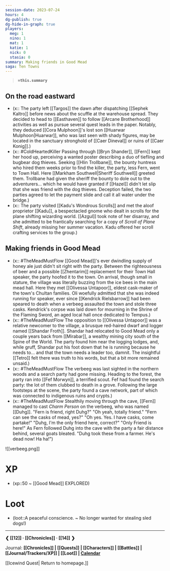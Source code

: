 ```yaml
---
session-date: 2023-07-24
hours: 4
dg-publish: true
dg-hide-in-graph: true
players: 
  meg: 1
  nino: 1
  mat: 1
  katie: 1
  nick: 0
  stasia: 0
summary: Making friends in Good Mead
saga: Ten Towns
---
```

> **`=this.summary`**
## On the road eastward
- (x:: The party left [[Targos]] the dawn after dispatching [[Sephek Kaltro]] before news about the scuffle at the warehouse spread. They decided to head to [[Easthaven]] to follow [[Arcane Brotherhood]] activities as well as pursue several quest leads in the paper. Notably, they deduced [[Cora Mulphoon]]'s lost son [[Huarwar Mulphoon|Huarwar]], who was last seen with shady figures, may be located in the sanctuary stronghold of [[Caer Dineval]] or ruins of [[Caer Konig]].)
- (x:: #ColdHeartedKiller Passing through [[Bryn Shander]], [[Fern]] kept her hood up, perceiving a wanted poster describing a duo of tiefling and bugbear dog thieves. Seeking [[Hlin Trollbane]], the bounty huntress who hired them weeks prior to find the killer, the party, less Fern, went to Town Hall. Here [[Markham Southwell|Sheriff Southwell]] greeted them. Trollbane had given the sheriff the bounty to dole out to the adventurers... which he would have granted if [[Hazel]] didn't let slip that she was friend with the dog thieves. Deception failed, the two parties agreed to let the payment slide and call it all water under the bridge.)
- (x:: The party visited [[Kadu's Wondrous Scrolls]] and met the aloof proprietor [[Kadu]], a bespectacled gnome who dealt in scrolls for the plane shifting wizarding world. [[Azgul]] took note of her disarray, and she admitted to be frantically searching for a copy of *Scroll of Plane Shift*, already missing her summer vacation. Kadu offered her scroll crafting services to the group.)

## Making friends in Good Mead
- (x:: #TheMeadMustFlow [[Good Mead]]'s ever dwindling supply of honey ale just didn't sit right with the party. Between the righteousness of beer and a possible [[Zhentarim]] replacement for their Town Hall speaker, the party hoofed it to the town. On arrival, though small in stature, the village was literally buzzing from the ice bees in the main mead hall. Here they met [[Olivessa Untapoor]], eldest cask-maker of the town's Chultan families. Oli woefully admitted that she was indeed running for speaker, ever since [[Kendrick Rielsbarrow]] had been speared to death when a verbeeg assaulted the town and stole three casks. Kendrick's corpse was laid down for mourning in the Shrine of the Flaming Sword, an aged local hall once dedicated to Tempus.)
- (x:: #TheMeadMustFlow The opposition to [[Olivessa Untapoor]] was a relative newcomer to the village, a brusque red-haired dwarf and logger named [[Shandar Froth]]. Shandar had relocated to Good Mead only a couple years back from [[Mirabar]], a wealthy mining city south of the Spine of the World. The party found him near the logging lodges, and, while gruff, Shandar put his foot down that he is running because he needs to... and that the town needs a leader too, damnit. The insightful [[Tetro]] felt there was truth to his words, but that a bit more remained unsaid.)
- (x:: #TheMeadMustFlow The verbeeg was last sighted in the northern woods and a search party had gone missing. Heading to the forest, the party ran into [[Fef Morwyn]], a terrified scout. Fef had found the search party: the lot of them clubbed to death in a grove. Following the large footsteps at the scene, the party found a cave network, part of which was connected to indigenous ruins and crypts.)
- (x:: #TheMeadMustFlow Stealthily moving through the cave, [[Fern]] managed to cast *Charm Person* on the verbeeg, who was named [[Duhg]]. "Fern is friend, right Duhg?" "Oh yeah, totally friend." "Fern can see the casks of mead, yes?" "Oh yes. Yes. I have casks, come partake!" "Duhg, I'm the only friend here, correct?" "Only Friend is here!" As Fern followed Duhg into the cave with the party a fair distance behind, several goats bleated. "Duhg took these from a farmer. He's dead now! Ha ha!")

![[verbeeg.png]]


# XP
- (xp::50 ~ [[Good Mead]] EXPLORED)

# Loot
- (loot::A peaceful conscience. ~ No longer wanted for stealing sled dogs!)

---
**❮ [[12]] · [[Chronicles]] ·  [[14]] ❯**

Journal: **[[Chronicles]] | [[Quests]] |  [[Characters]] | [[Battles]] | [[Journal/Trackers/XP]] | [[Loot]] | [Calendar](https://app.fantasy-calendar.com/calendars/38f9e3f5098bac1f655a4fb4241f35eb)**

[[Icewind Quest| Return to homepage.]]
